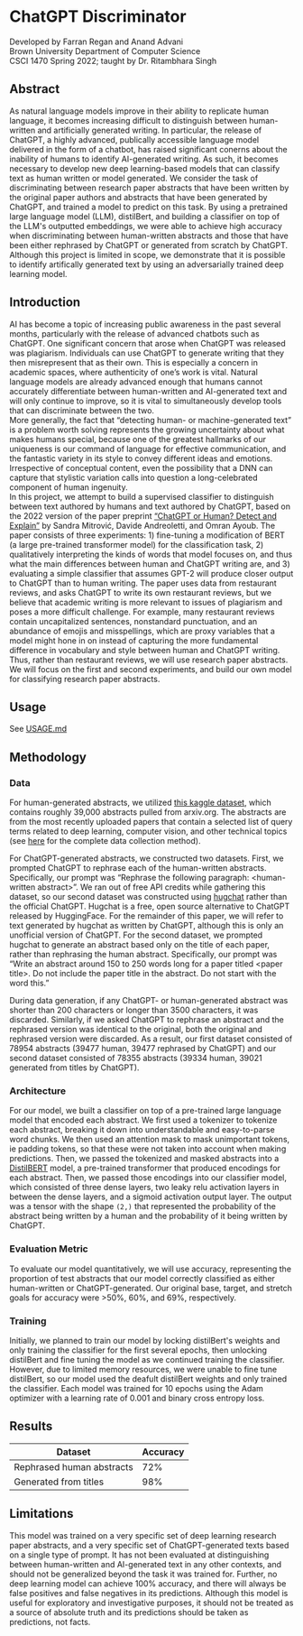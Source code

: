# ChatGPT Discriminator

Developed by Farran Regan and Anand Advani  
Brown University Department of Computer Science  
CSCI 1470 Spring 2022; taught by Dr. Ritambhara Singh

## Abstract
As natural language models improve in their ability to replicate human language, it becomes increasing difficult to distinguish between human-written and artificially generated writing. In particular, the release of ChatGPT, a highly advanced, publically accessible language model delivered in the form of a chatbot, has raised significant conerns about the inability of humans to identify AI-generated writing. As such, it becomes necessary to develop new deep learning-based models that can classify text as human written or model generated. We consider the task of discriminating between research paper abstracts that have been written by the original paper authors and abstracts that have been generated by ChatGPT, and trained a model to predict on this task. By using a pretrained large language model (LLM), distilBert, and building a classifier on top of the LLM's outputted embeddings, we were able to achieve high accuracy when discriminating between human-written abstracts and those that have been either rephrased by ChatGPT or generated from scratch by ChatGPT. Although this project is limited in scope, we demonstrate that it is possible to identify artifically generated text by using an adversarially trained deep learning model.

## Introduction
AI has become a topic of increasing public awareness in the past several months, particularly with the release of advanced chatbots such as ChatGPT. One significant concern that arose when ChatGPT was released was plagiarism. Individuals can use ChatGPT to generate writing that they then misrepresent that as their own. This is especially a concern in academic spaces, where authenticity of one’s work is vital. Natural language models are already advanced enough that humans cannot accurately differentiate between human-written and AI-generated text and will only continue to improve, so it is vital to simultaneously develop tools that can discriminate between the two.  
More generally, the fact that “detecting human- or machine-generated text” is a problem worth solving represents the growing uncertainty about what makes humans special, because one of the greatest hallmarks of our uniqueness is our command of language for effective communication, and the fantastic variety in its style to convey different ideas and emotions. Irrespective of conceptual content, even the possibility that a DNN can capture that stylistic variation calls into question a long-celebrated component of human ingenuity.  
In this project, we attempt to build a supervised classifier to distinguish between text authored by humans and text authored by ChatGPT, based on the 2022 version of the paper preprint [“ChatGPT or Human? Detect and Explain”](https://arxiv.org/abs/2301.13852) by Sandra Mitrović, Davide Andreoletti, and Omran Ayoub. The paper consists of three experiments: 1) fine-tuning a modification of BERT (a large pre-trained transformer model) for the classification task, 2) qualitatively interpreting the kinds of words that model focuses on, and thus what the main differences between human and ChatGPT writing are, and 3) evaluating a simple classifier that assumes GPT-2 will produce closer output to ChatGPT than to human writing. The paper uses data from restaurant reviews, and asks ChatGPT to write its own restaurant reviews, but we believe that academic writing is more relevant to issues of plagiarism and poses a more difficult challenge. For example, many restaurant reviews contain uncapitalized sentences, nonstandard punctuation, and an abundance of emojis and misspellings, which are proxy variables that a model might hone in on instead of capturing the more fundamental difference in vocabulary and style between human and ChatGPT writing. Thus, rather than restaurant reviews, we will use research paper abstracts. We will focus on the first and second experiments, and build our own model for classifying research paper abstracts. 

## Usage
See [USAGE.md](USAGE.md)

## Methodology

### Data
For human-generated abstracts, we utilized [this kaggle dataset](https://www.kaggle.com/datasets/spsayakpaul/arxiv-paper-abstracts), which contains roughly 39,000 abstracts pulled from arxiv.org. The abstracts are from the most recently uploaded papers that contain a selected list of query terms related to deep learning, computer vision, and other technical topics (see [here](https://github.com/soumik12345/multi-label-text-classification/blob/master/beam_arxiv_scrape.ipynb) for the complete data collection method). 

For ChatGPT-generated abstracts, we constructed two datasets. First, we prompted ChatGPT to rephrase each of the human-written abstracts. Specifically, our prompt was “Rephrase the following paragraph: \<human-written abstract\>”. We ran out of free API credits while gathering this dataset, so our second dataset was constructed using [hugchat](https://github.com/Soulter/hugging-chat-api) rather than the official ChatGPT. Hugchat is a free, open source alternative to ChatGPT released by HuggingFace. For the remainder of this paper, we will refer to text generated by hugchat as written by ChatGPT, although this is only an unofficial version of ChatGPT. For the second dataset, we prompted hugchat to generate an abstract based only on the title of each paper, rather than rephrasing the human abstract. Specifically, our prompt was “Write an abstract around 150 to 250 words long for a paper titled \<paper title\>. Do not include the paper title in the abstract. Do not start with the word this.”

During data generation, if any ChatGPT- or human-generated abstract was shorter than 200 characters or longer than 3500 characters, it was discarded. Similarly, if we asked ChatGPT to rephrase an abstract and the rephrased version was identical to the original, both the original and rephrased version were discarded. As a result, our first dataset consisted of 78954 abstracts (39477 human, 39477 rephrased by ChatGPT) and our second dataset consisted of 78355 abstracts (39334 human, 39021 generated from titles by ChatGPT). 

### Architecture

For our model, we built a classifier on top of a pre-trained large language model that encoded each abstract. We first used a tokenizer to tokenize each abstract, breaking it down into understandable and easy-to-parse word chunks. We then used an attention mask to mask unimportant tokens, ie padding tokens, so that these were not taken into account when making predictions. Then, we passed the tokenized and masked abstracts into a [DistilBERT](https://huggingface.co/docs/transformers/model_doc/distilbert) model, a pre-trained transformer that produced encodings for each abstract. Then, we passed those encodings into our classifier model, which consisted of three dense layers, two leaky relu activation layers in between the dense layers, and a sigmoid activation output layer. The output was a tensor with the shape `(2,)` that represented the probability of the abstract being written by a human and the probability of it being written by ChatGPT.


### Evaluation Metric
To evaluate our model quantitatively, we will use accuracy, representing the proportion of test abstracts that our model correctly classified as either human-written or ChatGPT-generated. Our original base, target, and stretch goals for accuracy were >50%, 60%, and 69%, respectively. 

### Training
Initially, we planned to train our model by locking distilBert's weights and only training the classifier for the first several epochs, then unlocking distilBert and fine tuning the model as we continued training the classifier. However, due to limited memory resources, we were unable to fine tune distilBert, so our model used the deafult distilBert weights and only trained the classifier. Each model was trained for 10 epochs using the Adam optimizer with a learning rate of 0.001 and binary cross entropy loss.

## Results

| Dataset | Accuracy |
| ----- | -------- |
| Rephrased human abstracts | 72% |
| Generated from titles | 98% |


## Limitations

This model was trained on a very specific set of deep learning research paper abstracts, and a very specific set of ChatGPT-generated texts based on a single type of prompt. It has not been evaluated at distinguishing between human-written and AI-generated text in any other contexts, and should not be generalized beyond the task it was trained for. Further, no deep learning model can achieve 100% accuracy, and there will always be false positives and false negatives in its predictions. Although this model is useful for exploratory and investigative purposes, it should not be treated as a source of absolute truth and its predictions should be taken as predictions, not facts.




